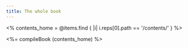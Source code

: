 ```yaml
---
title: The whole book
---
```


<% contents_home = @items.find { |i| i.reps[0].path == '/contents/' } %>

<%= compileBook (contents_home) %>
